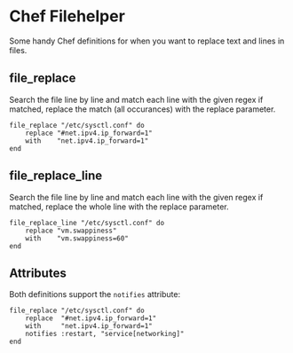 Chef Filehelper
===============

Some handy Chef definitions for when you want to replace text and lines in files.

file_replace
------------

Search the file line by line and match each line with the given regex if matched, replace the match (all occurances) with the replace parameter.

	file_replace "/etc/sysctl.conf" do
		replace "#net.ipv4.ip_forward=1"
		with    "net.ipv4.ip_forward=1"
	end

file_replace_line
-----------------

Search the file line by line and match each line with the given regex if matched, replace the whole line with the replace parameter.

	file_replace_line "/etc/sysctl.conf" do
		replace "vm.swappiness"
		with    "vm.swappiness=60"
	end

Attributes
----------

Both definitions support the `notifies` attribute:

	file_replace "/etc/sysctl.conf" do
		replace  "#net.ipv4.ip_forward=1"
		with     "net.ipv4.ip_forward=1"
		notifies :restart, "service[networking]"
	end
